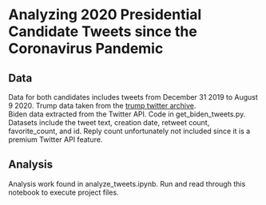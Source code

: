 # Analyzing 2020 Presidential Candidate Tweets since the Coronavirus Pandemic
## Data
Data for both candidates includes tweets from December 31 2019 to August 9 2020. 
Trump data taken from the [trump twitter archive](http://www.trumptwitterarchive.com/archive).  
Biden data extracted from the Twitter API. Code in get_biden_tweets.py.  
Datasets include the tweet text, creation date, retweet count, favorite_count, and id.
Reply count unfortunately not included since it is a premium Twitter API feature. 

## Analysis
Analysis work found in analyze_tweets.ipynb. Run and read through this notebook to execute project files.
